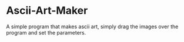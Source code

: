 # Ascii-Art-Maker
A simple program that makes ascii art, simply drag the images over the program and set the parameters.
